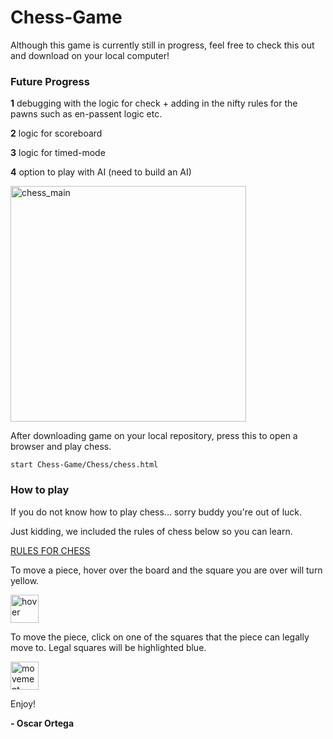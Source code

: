 
# Chess-Game

Although this game is currently still in progress, feel free to check this out and download on your local computer!

### Future Progress
**1** debugging with the logic for check + adding in the nifty rules for the pawns such as en-passent logic etc.

**2** logic for scoreboard

**3** logic for timed-mode

**4** option to play with AI (need to build an AI)



<img width="377" alt="chess_main" src="https://user-images.githubusercontent.com/21249003/126749932-4d1435d9-b608-4063-ad7e-57a449d464ea.PNG">


After downloading game on your local repository, press this to open a browser and play chess.


```start Chess-Game/Chess/chess.html```


### How to play

If you do not know how to play chess... sorry buddy you're out of luck. 

Just kidding, we included the rules of chess below so you can learn. 

[RULES FOR CHESS](https://www.chess.com/learn-how-to-play-chess)

To move a piece, hover over the board and the square you are over will turn yellow.

<img width="45" alt="hover" src="https://user-images.githubusercontent.com/21249003/126751921-251bebc9-b239-4fb0-8e63-51686feb0580.png">

To move the piece, click on one of the squares that the piece can legally move to.
Legal squares will be highlighted blue.

<img width="45" alt="movement" src="https://user-images.githubusercontent.com/21249003/126752242-c1b5b7d2-1a45-4a6e-bcf2-d1d78ad1bcab.png">

Enjoy! 

**- Oscar Ortega**
